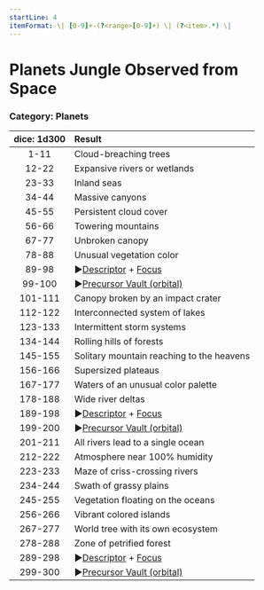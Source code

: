 ```yaml
---
startLine: 4
itemFormat: \| [0-9]+-(?<range>[0-9]+) \| (?<item>.*) \|
---
```

# Planets Jungle Observed from Space
### Category: Planets

| dice: 1d300 | Result |
| :---------: | :----- |
| 1-11 | Cloud-breaching trees |
| 12-22 | Expansive rivers or wetlands |
| 23-33 | Inland seas |
| 34-44 | Massive canyons |
| 45-55 | Persistent cloud cover |
| 56-66 | Towering mountains |
| 67-77 | Unbroken canopy |
| 78-88 | Unusual vegetation color |
| 89-98 | ▶[Descriptor](Core_Descriptor.md) + [Focus](Core_Focus.md) |
| 99-100 | ▶[Precursor Vault (orbital)](Vaults_Outer_First_Look.md) |
| 101-111 | Canopy broken by an impact crater |
| 112-122 | Interconnected system of lakes |
| 123-133 | Intermittent storm systems |
| 134-144 | Rolling hills of forests |
| 145-155 | Solitary mountain reaching to the heavens |
| 156-166 | Supersized plateaus |
| 167-177 | Waters of an unusual color palette |
| 178-188 | Wide river deltas |
| 189-198 | ▶[Descriptor](Core_Descriptor.md) + [Focus](Core_Focus.md) |
| 199-200 | ▶[Precursor Vault (orbital)](Vaults_Outer_First_Look.md) |
| 201-211 | All rivers lead to a single ocean |
| 212-222 | Atmosphere near 100% humidity |
| 223-233 | Maze of criss-crossing rivers |
| 234-244 | Swath of grassy plains |
| 245-255 | Vegetation floating on the oceans |
| 256-266 | Vibrant colored islands |
| 267-277 | World tree with its own ecosystem |
| 278-288 | Zone of petrified forest |
| 289-298 | ▶[Descriptor](Core_Descriptor.md) + [Focus](Core_Focus.md) |
| 299-300 | ▶[Precursor Vault (orbital)](Vaults_Outer_First_Look.md) |